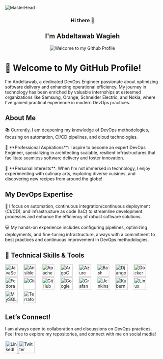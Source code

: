 <!-- "Hero" Header -->
![MasterHead](https://cdn.dribbble.com/userupload/7725814/file/original-ad34e5a3d587a8a90b6586de67710225.gif)

<div align="center">

### Hi there 👋
## I'm Abdeltawab Wagieh

<p align="center">
  <img src="https://github.com/BrunnerLivio/brunnerlivio/blob/master/images/welcome.png?raw=true" style="max-width: 100%;" alt="Welcome to my Github Profile" />
</p>

<h1 align="left">👋 Welcome to My GitHub Profile!</h1>

<p align="left">I'm Abdeltawab, a dedicated DevOps Engineer passionate about optimizing software delivery and enhancing operational efficiency. My journey in technology has been enriched by valuable internships at esteemed organizations like Samsung, Orange, Schneider Electric, and Nokia, where I've gained practical experience in modern DevOps practices.</p>

###

<h2 align="left">About Me</h2>

<p align="left">
  📚 Currently, I am deepening my knowledge of DevOps methodologies, focusing on automation, CI/CD pipelines, and cloud technologies. <br><br>
  🎯 **Professional Aspirations**: I aspire to become an expert DevOps Engineer, specializing in architecting scalable, resilient infrastructures that facilitate seamless software delivery and foster innovation. <br><br>
  🎲 **Personal Interests**: When I'm not immersed in technology, I enjoy experimenting with culinary arts, exploring diverse cuisines, and discovering new recipes from around the globe!
</p>

###

<h2 align="left">My DevOps Expertise</h2>

<p align="left">
  🚀 I focus on automation, continuous integration/continuous deployment (CI/CD), and infrastructure as code (IaC) to streamline development processes and enhance the efficiency of robust software solutions. <br><br>
  💻 My hands-on experience includes configuring pipelines, optimizing deployments, and fine-tuning infrastructure, always with a commitment to best practices and continuous improvement in DevOps methodologies.
</p>

###

<h2 align="left">🔧 Technical Skills & Tools</h2>

<div align="left">
  <img src="https://cdn.jsdelivr.net/gh/devicons/devicon/icons/javascript/javascript-original.svg" height="40" alt="JavaScript" />
  <img width="12" />
  <img src="https://cdn.jsdelivr.net/gh/devicons/devicon/icons/ansible/ansible-original.svg" height="40" alt="Ansible" />
  <img width="12" />
  <img src="https://cdn.jsdelivr.net/gh/devicons/devicon/icons/apache/apache-original.svg" height="40" alt="Apache" />
  <img width="12" />
  <img src="https://cdn.jsdelivr.net/gh/devicons/devicon/icons/argocd/argocd-original.svg" height="40" alt="ArgoCD" />
  <img width="12" />
  <img src="https://cdn.jsdelivr.net/gh/devicons/devicon/icons/azure/azure-original.svg" height="40" alt="Azure" />
  <img width="12" />
  <img src="https://cdn.jsdelivr.net/gh/devicons/devicon/icons/bash/bash-original.svg" height="40" alt="Bash" />
  <img width="12" />
  <img src="https://cdn.jsdelivr.net/gh/devicons/devicon/icons/django/django-plain.svg" height="40" alt="Django" />
  <img width="12" />
  <img src="https://cdn.jsdelivr.net/gh/devicons/devicon/icons/docker/docker-original.svg" height="40" alt="Docker" />
  <img width="12" />
  <img src="https://cdn.jsdelivr.net/gh/devicons/devicon/icons/fedora/fedora-original.svg" height="40" alt="Fedora" />
  <img width="12" />
  <img src="https://cdn.jsdelivr.net/gh/devicons/devicon/icons/git/git-original.svg" height="40" alt="Git" />
  <img width="12" />
  <img src="https://cdn.jsdelivr.net/gh/devicons/devicon/icons/github/github-original.svg" height="40" alt="GitHub" />
  <img width="12" />
  <img src="https://cdn.jsdelivr.net/gh/devicons/devicon/icons/googlecloud/googlecloud-original.svg" height="40" alt="Google Cloud" />
  <img width="12" />
  <img src="https://cdn.jsdelivr.net/gh/devicons/devicon/icons/grafana/grafana-original.svg" height="40" alt="Grafana" />
  <img width="12" />
  <img src="https://cdn.jsdelivr.net/gh/devicons/devicon/icons/jenkins/jenkins-line.svg" height="40" alt="Jenkins" />
  <img width="12" />
  <img src="https://cdn.jsdelivr.net/gh/devicons/devicon/icons/kubernetes/kubernetes-plain.svg" height="40" alt="Kubernetes" />
  <img width="12" />
  <img src="https://cdn.jsdelivr.net/gh/devicons/devicon/icons/linux/linux-original.svg" height="40" alt="Linux" />
  <img width="12" />
  <img src="https://cdn.jsdelivr.net/gh/devicons/devicon/icons/mysql/mysql-original.svg" height="40" alt="MySQL" />
  <img width="12" />
  <img src="https://cdn.jsdelivr.net/gh/devicons/devicon/icons/terraform/terraform-original.svg" height="40" alt="Terraform" />
</div>

###

<h2 align="left">Let’s Connect!</h2>
<p align="left">I am always open to collaboration and discussions on DevOps practices. Feel free to explore my repositories, and connect with me on social media!</p>

<div align="left">
  <a href="https://www.linkedin.com/in/abdeltawab-wagieh-825958226/" target="_blank">
    <img src="https://cdn.jsdelivr.net/gh/devicons/devicon/icons/linkedin/linkedin-original.svg" width="40" height="40" alt="LinkedIn" />
  </a>
  <a href="https://twitter.com/tobaops" target="_blank">
    <img src="https://raw.githubusercontent.com/maurodesouza/profile-readme-generator/master/src/assets/icons/social/twitter/default.svg" width="52" height="40" alt="Twitter" />
  </a>
  </a>
</div>
</div>


